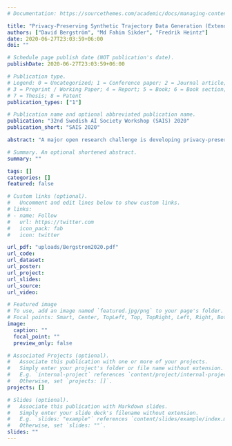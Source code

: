 ```yaml
---
# Documentation: https://sourcethemes.com/academic/docs/managing-content/

title: "Privacy-Preserving Synthetic Trajectory Data Generation (Extended Abstract)"
authors: ["David Bergström", "Md Fahim Sikder", "Fredrik Heintz"]
date: 2020-06-27T23:03:59+06:00
doi: ""

# Schedule page publish date (NOT publication's date).
publishDate: 2020-06-27T23:03:59+06:00

# Publication type.
# Legend: 0 = Uncategorized; 1 = Conference paper; 2 = Journal article;
# 3 = Preprint / Working Paper; 4 = Report; 5 = Book; 6 = Book section;
# 7 = Thesis; 8 = Patent
publication_types: ["1"]

# Publication name and optional abbreviated publication name.
publication: "32nd Swedish AI Society Workshop (SAIS) 2020"
publication_short: "SAIS 2020"

abstract: "A major open research challenge is developing privacy-preserving machine learning methods that both achieve high performance and privacy guarantees even though the original training data contains sensitive personal information. The applications are abundant, from making cities safer, via on-demand public transportation systems to improved medical diagnosis. The goal of our PhD projects is to develop new machine learning methods for creating synthetic spatio-temporal trajectory data sets preserving the privacy of the individuals in the original data. We will 1) extend generative adversarial network (GAN) methods to learn generative spatio-temporal trajectory models and 2) develop new Bayesian Optimization methods for creating tailored privacy-preserving synthetic data sets using these generative models."

# Summary. An optional shortened abstract.
summary: ""

tags: []
categories: []
featured: false

# Custom links (optional).
#   Uncomment and edit lines below to show custom links.
# links:
# - name: Follow
#   url: https://twitter.com
#   icon_pack: fab
#   icon: twitter

url_pdf: "uploads/Bergstrom2020.pdf"
url_code:
url_dataset:
url_poster:
url_project:
url_slides:
url_source:
url_video:

# Featured image
# To use, add an image named `featured.jpg/png` to your page's folder. 
# Focal points: Smart, Center, TopLeft, Top, TopRight, Left, Right, BottomLeft, Bottom, BottomRight.
image:
  caption: ""
  focal_point: ""
  preview_only: false

# Associated Projects (optional).
#   Associate this publication with one or more of your projects.
#   Simply enter your project's folder or file name without extension.
#   E.g. `internal-project` references `content/project/internal-project/index.md`.
#   Otherwise, set `projects: []`.
projects: []

# Slides (optional).
#   Associate this publication with Markdown slides.
#   Simply enter your slide deck's filename without extension.
#   E.g. `slides: "example"` references `content/slides/example/index.md`.
#   Otherwise, set `slides: ""`.
slides: ""
---
```

